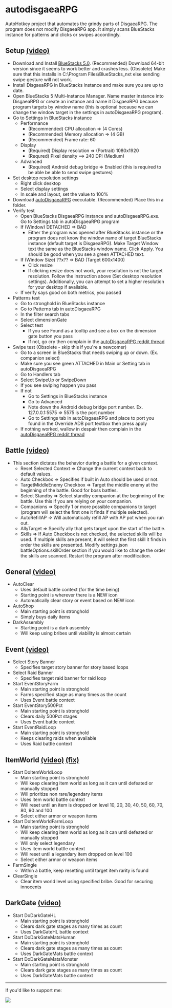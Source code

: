 # autodisgaeaRPG
AutoHotkey project that automates the grindy parts of DisgaeaRPG. The program does not modify DisgaeaRPG app. It simply scans BlueStacks instance for patterns and clicks or swipes accordingly.

## Setup [(video)](https://youtu.be/P-tkhNZyf8o)

* Download and Install [BlueStacks 5.0](https://www.bluestacks.com/download.html). (Recommended) Download 64-bit version since it seems to work better and crashes less. (Obsolete) Make sure that this installs in C:\Program Files\BlueStacks_nxt else sending swipe gesture will not work.
* Install DisgaeaRPG in BlueStacks instance and make sure you are up to date.
* Open BlueStacks 5 Multi-Instance Manager. Name master instance into DisgaeaRPG or create an instance and name it DisgaeaRPG because program targets by window name (this is optional because we can change the window target in the settings in autoDisgaeaRPG program).
* Go to Settings in BlueStacks instance
  * Performance
    * (Recommended) CPU allocation => (4 Cores)
    * (Recommended) Memory allocation => (4 GB)
    * (Recommended) Frame rate: 60
  * Display
    * (Required) Display resolution => (Portrait) 1080x1920
    * (Requred) Pixel density ==> 240 DPI (Medium)
  * Advanced
    * (Required) Android debug bridge => Enabled (this is required to be able be able to send swipe gestures)
* Set desktop resolution settings
    * Right click desktop
    * Select display settings
    * In scale and layout, set the value to 100%
* Download [autoDisgaeaRPG](https://raw.githubusercontent.com/yeetoverflow/autodisgaeaRPG/main/exe/autoDisgaeaRpg.exe) executable. (Recommended) Place this in a folder.
* Verify test
    * Open BlueStacks DisgaeaRPG instance and autoDisgaeaRPG.exe. Go to Settings tab in autoDisgaeaRPG program
    * If (Window) DETACHED => BAD
       * Either the program was opened after BlueStacks instance or the program does not know the window name of target BlueStacks instance (default target is DisgaeaRPG). Make Target Window text the same as the BlueStacks window name. Click Apply. You should be good when you see a green ATTACHED text.
    * If (Window Size) ??x?? => BAD (Target 600x1400)
       * Click resize 
       * If clicking resize does not work, your resolution is not the target resolution. Follow the instruction above (Set desktop resolution settings). Additionally, you can attempt to set a higher resolution for your desktop if available.
    * If verify says good on both metrics, you passed
* Patterns test
    * Go to stronghold in BlueStacks instance 
    * Go to Patterns tab in autoDisgaeaRPG
    * In the filter search tabs
    * Select dimensionGate
    * Select test
       * If you see Found as a tooltip and see a box on the dimension gate button you pass
       * If not, go cry then complain in the [autoDisgaeaRPG reddit thread](https://www.reddit.com/r/DisgaeaRPGMobile/comments/qo36ua/autodisgaearpg)
* Swipe test (Obsolete - skip this if you're a newcomer)
    * Go to a screen in BlueStacks that needs swiping up or down. (Ex. companion select)
    * Make sure you see green ATTACHED in Main or Setting tab in autoDisgaeaRPG
    * Go to Handlers tab
    * Select SwipeUp or SwipeDown
    * If you see swiping happen you pass
    * If not
        * Go to Settings in BlueStacks instance
        * Go to Advanced
        * Note down the Android debug bridge port number. Ex. 127.0.0.1:5575 => 5575 is the port number
        * Go to Settings tab in autoDisgaeaRPG and place to port you found in the Override ADB port textbox then press apply
    * If nothing worked, wallow in despair then complain in the [autoDisgaeaRPG reddit thread](https://www.reddit.com/r/DisgaeaRPGMobile/comments/qo36ua/autodisgaearpg)

## Battle [(video)](https://youtu.be/lxVgjwpZ8co)

* This section dictates the behavior during a battle for a given context.
    * Reset Selected Context => Change the current context back to default values.
    * Auto Checkbox => Specifies if built in Auto should be used or not.
    * TargetMiddleEnemy Checkbox => Target the middle enemy at the beginning of the battle. Good for boss battles.
    * Select Standby => Select standby companion at the beginning of the battle. Use this if you are relying on your companion.
    * Companions => Specify 1 or more possible companions to target (program will select the first one it finds if multiple selected).
    * AutoRefillAP => Will automatically refill AP with AP pot when you run out.
    * AllyTarget => Specify ally that gets target upon the start of the battle.
    * Skills => If Auto Checkbox is not checked, the selected skills will be used. If multiple skills are present, it will select the first skill it finds in order the skills are presented. Modify settings.json battleOptions.skillOrder section if you would like to change the order the skills are scanned. Restart the program after modification.

## General [(video)](https://youtu.be/rIw1qLvlyK8)

* AutoClear
    * Uses default battle context (for the time being)
    * Starting point is wherever there is a NEW icon
    * Automatically clear story or event based on NEW icon
* AutoShop
    * Main starting point is stronghold
    * Simply buys daily items
* DarkAssembly
    * Starting point is a dark assembly
    * Will keep using bribes until viability is almost certain

## Event [(video)](https://youtu.be/qsnN6vmTNRw)

* Select Story Banner
    * Specifies target story banner for story based loops
* Select Raid Banner
    * Specifies target raid banner for raid loop
* Start EventStoryFarm
    * Main starting point is stronghold 
    * Farms specified stage as many times as the count
    * Uses Event battle context
* Start EventStory500Pct
    * Main starting point is stronghold 
    * Clears daily 500Pct stages
    * Uses Event battle context
* Start EventRaidLoop
    * Main starting point is stronghold 
    * Keeps clearing raids when available
    * Uses Raid battle context

## ItemWorld [(video)](https://youtu.be/P6Qh4f33LTk) [(fix)](https://youtu.be/uHv4sVQZIA4)

* Start DoItemWorldLoop
    * Main starting point is stronghold 
    * Will keep clearing item world as long as it can until defeated or manually stopped 
    * Will prioritize non rare/legendary items
    * Uses item world battle context
    * Will reset until an item is dropped on level 10, 20, 30, 40, 50, 60, 70, 80, 90 and 100
    * Select either armor or weapon items
* Start DoItemWorldFarmLoop
    * Main starting point is stronghold 
    * Will keep clearing item world as long as it can until defeated or manually stopped 
    * Will only select legendary 
    * Uses item world battle context
    * Will reset until a legandary item dropped on level 100
    * Select either armor or weapon items
* FarmSingle
    * Within a battle, keep resetting until target item rarity is found
* ClearSingle
    * Clear item world level using specified bribe. Good for securing innocents  
    
## DarkGate [(video)](https://youtu.be/ARX7VNLxIj4)

* Start DoDarkGateHL
    * Main starting point is stronghold 
    * Clears dark gate stages as many times as count
    * Uses DarkGateHL battle context
* Start DoDarkGateMatsHuman
    * Main starting point is stronghold 
    * Clears dark gate stages as many times as count
    * Uses DarkGateMats battle context
* Start DoDarkGateMatsMonster
    * Main starting point is stronghold 
    * Clears dark gate stages as many times as count
    * Uses DarkGateMats battle context

---

If you'd like to support me:

[![](https://www.paypalobjects.com/en_US/i/btn/btn_donateCC_LG.gif)](https://www.paypal.com/donate?business=Z2GDPP65YMA7G&no_recurring=0&currency_code=USD)
